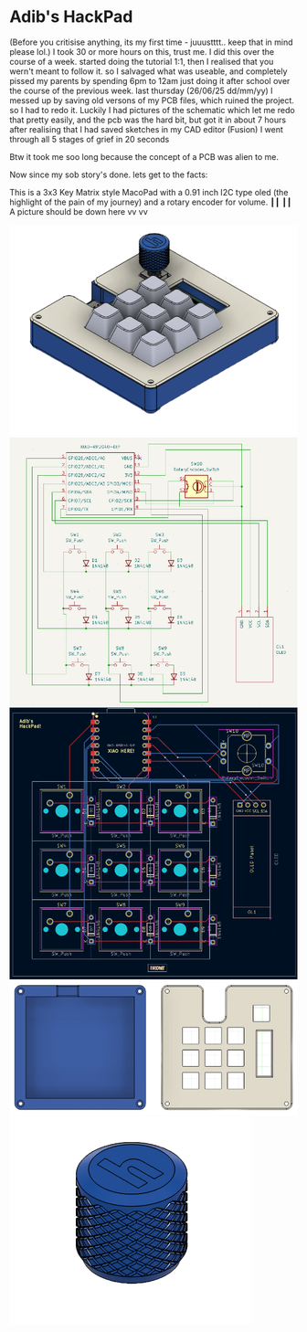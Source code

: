 # Adib's HackPad

(Before you critisise anything, its my first time - juuustttt.. keep that in mind please lol.)
I took 30 or more hours on this, trust me.
I did this over the course of a week.
started doing the tutorial 1:1, then I realised that you wern't meant to follow it.
so I salvaged what was useable, and completely pissed my parents by spending 6pm to 12am just doing it after school over the course of the previous week.
last thursday (26/06/25 dd/mm/yy) I messed up by saving old versons of my PCB files, which ruined the project. so I had to redo it.
Luckily I had pictures of the schematic which let me redo that pretty easily, and the pcb was the hard bit, but got it in about 7 hours after realising that I had saved sketches in my CAD editor (Fusion)
I went through all 5 stages of grief in 20 seconds

Btw it took me soo long because the concept of a PCB was alien to me.

Now since my sob story's done. lets get to the facts:

This is a 3x3 Key Matrix style MacoPad with a 0.91 inch I2C type oled (the highlight of the pain of my journey) and a rotary encoder for volume.
                              ┃┃ ┃┃
A picture should be down here vv vv

![My HackPad](assets/Adib%27s%20HackPad%20Assembled.png)
![My HackPad](assets/Adib%27s%20HackPad%20Schematic.png)
![My HackPad](assets/Adib%27s%20HackPad%20PCB.png)
![My HackPad](assets/Adib%27s%20HackPad%20Case.png)
![My HackPad](assets/Adib%27s%20HackPad%20Knob.png)
